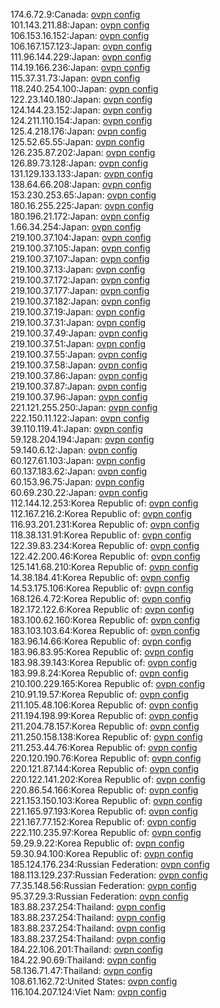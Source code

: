 174.6.72.9:Canada: [ovpn config](vpn/174_6_72_9.ovpn)  
101.143.211.88:Japan: [ovpn config](vpn/101_143_211_88.ovpn)  
106.153.16.152:Japan: [ovpn config](vpn/106_153_16_152.ovpn)  
106.167.157.123:Japan: [ovpn config](vpn/106_167_157_123.ovpn)  
111.96.144.229:Japan: [ovpn config](vpn/111_96_144_229.ovpn)  
114.19.166.236:Japan: [ovpn config](vpn/114_19_166_236.ovpn)  
115.37.31.73:Japan: [ovpn config](vpn/115_37_31_73.ovpn)  
118.240.254.100:Japan: [ovpn config](vpn/118_240_254_100.ovpn)  
122.23.140.180:Japan: [ovpn config](vpn/122_23_140_180.ovpn)  
124.144.23.152:Japan: [ovpn config](vpn/124_144_23_152.ovpn)  
124.211.110.154:Japan: [ovpn config](vpn/124_211_110_154.ovpn)  
125.4.218.176:Japan: [ovpn config](vpn/125_4_218_176.ovpn)  
125.52.65.55:Japan: [ovpn config](vpn/125_52_65_55.ovpn)  
126.235.87.202:Japan: [ovpn config](vpn/126_235_87_202.ovpn)  
126.89.73.128:Japan: [ovpn config](vpn/126_89_73_128.ovpn)  
131.129.133.133:Japan: [ovpn config](vpn/131_129_133_133.ovpn)  
138.64.66.208:Japan: [ovpn config](vpn/138_64_66_208.ovpn)  
153.230.253.65:Japan: [ovpn config](vpn/153_230_253_65.ovpn)  
180.16.255.225:Japan: [ovpn config](vpn/180_16_255_225.ovpn)  
180.196.21.172:Japan: [ovpn config](vpn/180_196_21_172.ovpn)  
1.66.34.254:Japan: [ovpn config](vpn/1_66_34_254.ovpn)  
219.100.37.104:Japan: [ovpn config](vpn/219_100_37_104.ovpn)  
219.100.37.105:Japan: [ovpn config](vpn/219_100_37_105.ovpn)  
219.100.37.107:Japan: [ovpn config](vpn/219_100_37_107.ovpn)  
219.100.37.13:Japan: [ovpn config](vpn/219_100_37_13.ovpn)  
219.100.37.172:Japan: [ovpn config](vpn/219_100_37_172.ovpn)  
219.100.37.177:Japan: [ovpn config](vpn/219_100_37_177.ovpn)  
219.100.37.182:Japan: [ovpn config](vpn/219_100_37_182.ovpn)  
219.100.37.19:Japan: [ovpn config](vpn/219_100_37_19.ovpn)  
219.100.37.31:Japan: [ovpn config](vpn/219_100_37_31.ovpn)  
219.100.37.49:Japan: [ovpn config](vpn/219_100_37_49.ovpn)  
219.100.37.51:Japan: [ovpn config](vpn/219_100_37_51.ovpn)  
219.100.37.55:Japan: [ovpn config](vpn/219_100_37_55.ovpn)  
219.100.37.58:Japan: [ovpn config](vpn/219_100_37_58.ovpn)  
219.100.37.86:Japan: [ovpn config](vpn/219_100_37_86.ovpn)  
219.100.37.87:Japan: [ovpn config](vpn/219_100_37_87.ovpn)  
219.100.37.96:Japan: [ovpn config](vpn/219_100_37_96.ovpn)  
221.121.255.250:Japan: [ovpn config](vpn/221_121_255_250.ovpn)  
222.150.11.122:Japan: [ovpn config](vpn/222_150_11_122.ovpn)  
39.110.119.41:Japan: [ovpn config](vpn/39_110_119_41.ovpn)  
59.128.204.194:Japan: [ovpn config](vpn/59_128_204_194.ovpn)  
59.140.6.12:Japan: [ovpn config](vpn/59_140_6_12.ovpn)  
60.127.61.103:Japan: [ovpn config](vpn/60_127_61_103.ovpn)  
60.137.183.62:Japan: [ovpn config](vpn/60_137_183_62.ovpn)  
60.153.96.75:Japan: [ovpn config](vpn/60_153_96_75.ovpn)  
60.69.230.22:Japan: [ovpn config](vpn/60_69_230_22.ovpn)  
112.144.12.253:Korea Republic of: [ovpn config](vpn/112_144_12_253.ovpn)  
112.167.216.2:Korea Republic of: [ovpn config](vpn/112_167_216_2.ovpn)  
116.93.201.231:Korea Republic of: [ovpn config](vpn/116_93_201_231.ovpn)  
118.38.131.91:Korea Republic of: [ovpn config](vpn/118_38_131_91.ovpn)  
122.39.83.234:Korea Republic of: [ovpn config](vpn/122_39_83_234.ovpn)  
122.42.200.46:Korea Republic of: [ovpn config](vpn/122_42_200_46.ovpn)  
125.141.68.210:Korea Republic of: [ovpn config](vpn/125_141_68_210.ovpn)  
14.38.184.41:Korea Republic of: [ovpn config](vpn/14_38_184_41.ovpn)  
14.53.175.106:Korea Republic of: [ovpn config](vpn/14_53_175_106.ovpn)  
168.126.4.72:Korea Republic of: [ovpn config](vpn/168_126_4_72.ovpn)  
182.172.122.6:Korea Republic of: [ovpn config](vpn/182_172_122_6.ovpn)  
183.100.62.160:Korea Republic of: [ovpn config](vpn/183_100_62_160.ovpn)  
183.103.103.64:Korea Republic of: [ovpn config](vpn/183_103_103_64.ovpn)  
183.96.14.66:Korea Republic of: [ovpn config](vpn/183_96_14_66.ovpn)  
183.96.83.95:Korea Republic of: [ovpn config](vpn/183_96_83_95.ovpn)  
183.98.39.143:Korea Republic of: [ovpn config](vpn/183_98_39_143.ovpn)  
183.99.8.24:Korea Republic of: [ovpn config](vpn/183_99_8_24.ovpn)  
210.100.229.165:Korea Republic of: [ovpn config](vpn/210_100_229_165.ovpn)  
210.91.19.57:Korea Republic of: [ovpn config](vpn/210_91_19_57.ovpn)  
211.105.48.106:Korea Republic of: [ovpn config](vpn/211_105_48_106.ovpn)  
211.194.198.99:Korea Republic of: [ovpn config](vpn/211_194_198_99.ovpn)  
211.204.78.157:Korea Republic of: [ovpn config](vpn/211_204_78_157.ovpn)  
211.250.158.138:Korea Republic of: [ovpn config](vpn/211_250_158_138.ovpn)  
211.253.44.76:Korea Republic of: [ovpn config](vpn/211_253_44_76.ovpn)  
220.120.190.76:Korea Republic of: [ovpn config](vpn/220_120_190_76.ovpn)  
220.121.87.144:Korea Republic of: [ovpn config](vpn/220_121_87_144.ovpn)  
220.122.141.202:Korea Republic of: [ovpn config](vpn/220_122_141_202.ovpn)  
220.86.54.166:Korea Republic of: [ovpn config](vpn/220_86_54_166.ovpn)  
221.153.150.103:Korea Republic of: [ovpn config](vpn/221_153_150_103.ovpn)  
221.165.97.193:Korea Republic of: [ovpn config](vpn/221_165_97_193.ovpn)  
221.167.77.152:Korea Republic of: [ovpn config](vpn/221_167_77_152.ovpn)  
222.110.235.97:Korea Republic of: [ovpn config](vpn/222_110_235_97.ovpn)  
59.29.9.22:Korea Republic of: [ovpn config](vpn/59_29_9_22.ovpn)  
59.30.94.100:Korea Republic of: [ovpn config](vpn/59_30_94_100.ovpn)  
185.124.176.234:Russian Federation: [ovpn config](vpn/185_124_176_234.ovpn)  
188.113.129.237:Russian Federation: [ovpn config](vpn/188_113_129_237.ovpn)  
77.35.148.56:Russian Federation: [ovpn config](vpn/77_35_148_56.ovpn)  
95.37.29.3:Russian Federation: [ovpn config](vpn/95_37_29_3.ovpn)  
183.88.237.254:Thailand: [ovpn config](vpn/183_88_237_254.ovpn)  
183.88.237.254:Thailand: [ovpn config](vpn/183_88_237_254.ovpn)  
183.88.237.254:Thailand: [ovpn config](vpn/183_88_237_254.ovpn)  
183.88.237.254:Thailand: [ovpn config](vpn/183_88_237_254.ovpn)  
184.22.106.201:Thailand: [ovpn config](vpn/184_22_106_201.ovpn)  
184.22.90.69:Thailand: [ovpn config](vpn/184_22_90_69.ovpn)  
58.136.71.47:Thailand: [ovpn config](vpn/58_136_71_47.ovpn)  
108.61.162.72:United States: [ovpn config](vpn/108_61_162_72.ovpn)  
116.104.207.124:Viet Nam: [ovpn config](vpn/116_104_207_124.ovpn)  

